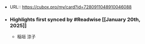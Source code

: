 - URL:: https://cubox.pro/my/card?id=7280911048910046088
- ### Highlights first synced by #Readwise [[January 20th, 2025]]
    - 稲垣 涼子
